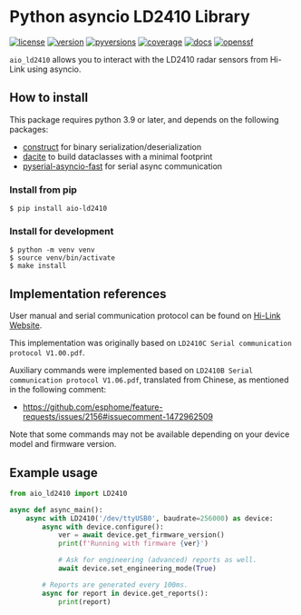Python asyncio LD2410 Library
=============================

[![license][badge_license]][link_pypi]
[![version][badge_version]][link_pypi]
[![pyversions][badge_pyverions]][link_pypi]
[![coverage][badge_coverage]][link_coverage]
[![docs][badge_docs]][link_docs]
[![openssf][badge_openssf]][link_openssf]

`aio_ld2410` allows you to interact with the LD2410 radar sensors from Hi-Link using asyncio.


## How to install

This package requires python 3.9 or later, and depends on the following packages:
- [construct](https://pypi.org/project/construct/) for binary serialization/deserialization
- [dacite](https://pypi.org/project/dacite/) to build dataclasses with a minimal footprint
- [pyserial-asyncio-fast](https://pypi.org/project/pyserial-asyncio-fast/) for serial async communication


### Install from pip

```console
$ pip install aio-ld2410
```

### Install for development
```console
$ python -m venv venv
$ source venv/bin/activate
$ make install
```

## Implementation references

User manual and serial communication protocol can be found on
[Hi-Link Website](https://www.hlktech.net/index.php?id=1095).

This implementation was originally based on `LD2410C Serial communication protocol V1.00.pdf`.

Auxiliary commands were implemented based on `LD2410B Serial communication protocol V1.06.pdf`,
translated from Chinese, as mentioned in the following comment:
- https://github.com/esphome/feature-requests/issues/2156#issuecomment-1472962509

Note that some commands may not be available depending on your device model and firmware version.


## Example usage

```python
from aio_ld2410 import LD2410

async def async_main():
    async with LD2410('/dev/ttyUSB0', baudrate=256000) as device:
        async with device.configure():
            ver = await device.get_firmware_version()
            print(f'Running with firmware {ver}')

            # Ask for engineering (advanced) reports as well.
            await device.set_engineering_mode(True)

        # Reports are generated every 100ms.
        async for report in device.get_reports():
            print(report)
```

   [badge_coverage]: <https://codecov.io/github/morian/aio_ld2410/graph/badge.svg>
   [badge_docs]: <https://img.shields.io/readthedocs/aio_ld2410.svg>
   [badge_license]: <https://img.shields.io/pypi/l/aio_ld2410.svg>
   [badge_openssf]: <https://bestpractices.coreinfrastructure.org/projects/9487/badge>
   [badge_pyverions]: <https://img.shields.io/pypi/pyversions/aio_ld2410.svg>
   [badge_version]: <https://img.shields.io/pypi/v/aio_ld2410.svg>
   [link_coverage]: <https://codecov.io/github/morian/aio_ld2410>
   [link_docs]: <https://aio_ld2410.readthedocs.io>
   [link_openssf]: <https://bestpractices.coreinfrastructure.org/projects/9487>
   [link_pypi]: <https://pypi.python.org/pypi/aio_ld2410>
